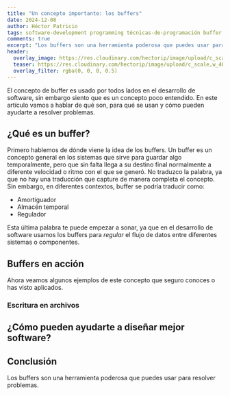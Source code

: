 ```yaml
---
title: "Un concepto importante: los buffers"
date: 2024-12-08
author: Héctor Patricio
tags: software-development programming técnicas-de-programación buffer
comments: true
excerpt: "Los buffers son una herramienta poderosa que puedes usar para resolver problemas."
header:
  overlay_image: https://res.cloudinary.com/hectorip/image/upload/c_scale,w_1400/v1733894437/philip-oroni-0Nh06vUjbLw-unsplash_q3mcrp.jpg
  teaser: https://res.cloudinary.com/hectorip/image/upload/c_scale,w_400/v1733894437/philip-oroni-0Nh06vUjbLw-unsplash_q3mcrp.jpg
  overlay_filter: rgba(0, 0, 0, 0.5)
---
```


El concepto de buffer es usado por todos lados en el desarrollo de software, sin embargo siento
que es un concepto poco entendido. En este artículo vamos a hablar de qué son, para qué se usan
y cómo pueden ayudarte a resolver problemas.

## ¿Qué es un buffer?

Primero hablemos de dónde viene la idea de los buffers. Un buffer es un concepto general en
los sistemas que sirve para guardar algo temporalmente, pero que sin falta llega a su
destino final normalmente a diferente velocidad o ritmo con el que se generó. No traduzco la
palabra, ya que no hay una traducción que capture de manera completa el concepto. Sin embargo,
en diferentes contextos, buffer se podría traducir como:

- Amortiguador
- Almacén temporal
- Regulador

Esta última palabra te puede empezar a sonar, ya que en el desarrollo de software usamos
los buffers para _regular_ el flujo de datos entre diferentes sistemas o componentes.

## Buffers en acción

Ahora veamos algunos ejemplos de este concepto que seguro conoces o has visto aplicados.

### Escritura en archivos



## ¿Cómo pueden ayudarte a diseñar mejor software?

## Conclusión

Los buffers son una herramienta poderosa que puedes usar para resolver problemas.
